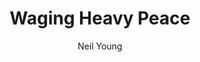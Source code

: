 --- 
title: Waging Heavy Peace 
layout: default 
author: Neil Young
categories: book 
link: http://www.amazon.com/Waging-Heavy-Peace-Hippie-Dream/dp/0142180319/ref=sr_1_1?ie=UTF8&qid=1378924187&sr=8-1&keywords=waging+heavy+peace
image: http://ecx.images-amazon.com/images/I/513MRZjvUgL._SL160_PIsitb-sticker-arrow-dp,TopRight,12,-18_SH30_OU01_AA160_.jpg
---